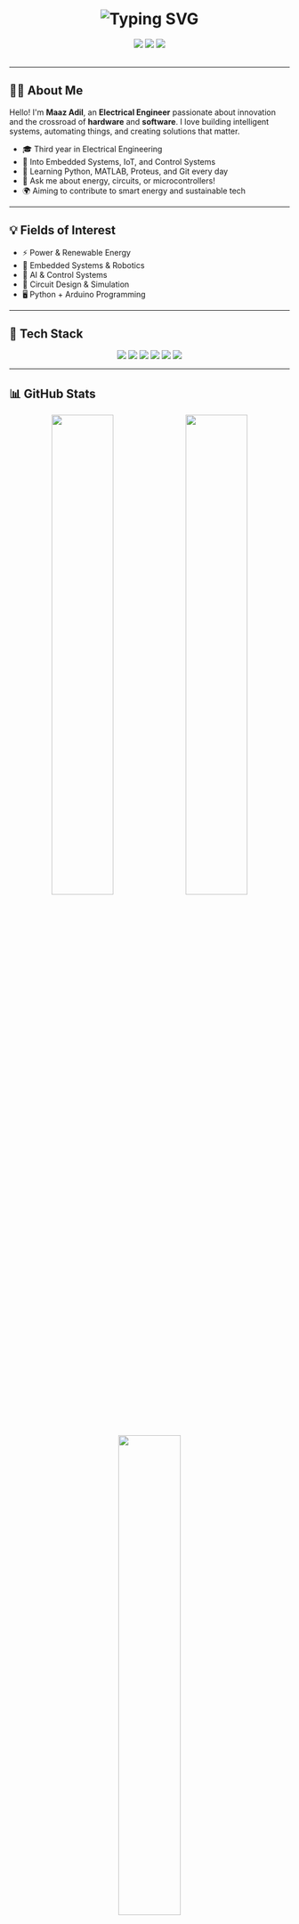 <h1 align="center">
  <img src="https://readme-typing-svg.herokuapp.com/?center=true&vCenter=true&multiline=true&lines=Hi,+I'm+Maaz+Adil;Electrical+Engineer+|+Tech+Enthusiast;Welcome+to+my+GitHub+profile!&font=Fira+Code&size=28&pause=1000&color=00F7FF" alt="Typing SVG" />
</h1>


<div align="center">
  <img src="https://img.shields.io/badge/Electrical%20Engineer-Tech-blue?style=for-the-badge&logo=google" />
  <img src="https://img.shields.io/badge/Open%20Source-Contributor-blueviolet?style=for-the-badge&logo=github" />
  <img src="https://img.shields.io/badge/Always%20Learning-💡-yellow?style=for-the-badge" />
</div>

<br />

---

## 🧑‍💼 About Me

Hello! I'm **Maaz Adil**, an **Electrical Engineer** passionate about innovation and the crossroad of **hardware** and **software**. I love building intelligent systems, automating things, and creating solutions that matter.

- 🎓 Third year in Electrical Engineering
- 🤖 Into Embedded Systems, IoT, and Control Systems
- 🌱 Learning Python, MATLAB, Proteus, and Git every day
- 💬 Ask me about energy, circuits, or microcontrollers!
- 🌍 Aiming to contribute to smart energy and sustainable tech

---

## 💡 Fields of Interest
- ⚡ Power & Renewable Energy
- 🤖 Embedded Systems & Robotics
- 🧠 AI & Control Systems
- 🔧 Circuit Design & Simulation
- 🖥️ Python + Arduino Programming

---
## 🧰 Tech Stack
<div align="center"> <img src="https://img.shields.io/badge/C-00599C?style=for-the-badge&logo=c&logoColor=white" /> <img src="https://img.shields.io/badge/Python-3776AB?style=for-the-badge&logo=python&logoColor=white" /> <img src="https://img.shields.io/badge/Arduino-00979D?style=for-the-badge&logo=arduino&logoColor=white" /> <img src="https://img.shields.io/badge/MATLAB-0076A8?style=for-the-badge&logo=mathworks&logoColor=white" /> <img src="https://img.shields.io/badge/Proteus-002F6C?style=for-the-badge&logoColor=white" /> <img src="https://img.shields.io/badge/Git-F05032?style=for-the-badge&logo=git&logoColor=white" /> </div>

---

##  📊 GitHub Stats
<div align="center"> <img src="https://github-readme-stats.vercel.app/api?username=maazadil&theme=tokyonight&show_icons=true&hide_border=true&border_radius=10" width="47%" /> <img src="https://github-readme-streak-stats.herokuapp.com?user=maazadil&theme=tokyonight&hide_border=true&border_radius=10" width="47%" /> </div> <div align="center"> <img src="https://github-readme-stats.vercel.app/api/top-langs/?username=maazadil&layout=compact&theme=tokyonight&hide_border=true&border_radius=10" width="47%" /> </div>

---

##  🤝 Connect With Me
<div align="center"> <a href="mailto:maazadil740@gmail.com?subject=Hello%20Maaz!" target="_blank"> <img src="https://img.shields.io/badge/Email-D14836?style=for-the-badge&logo=gmail&logoColor=white" /> </a> <a href="https://www.linkedin.com/in/maaz-adil-35a2a628a/" target="_blank"> <img src="https://img.shields.io/badge/LinkedIn-blue?style=for-the-badge&logo=linkedin&logoColor=white" /> </a> <a href="https://github.com/maazadil" target="_blank"> <img src="https://img.shields.io/badge/GitHub-100000?style=for-the-badge&logo=github&logoColor=white" /> </a> </div>
---

# 🧠 Fun Fact
<p align="center">
  <em>"Great engineers aren't born, they're built — circuit by circuit, bug by bug."</em>
</p>

